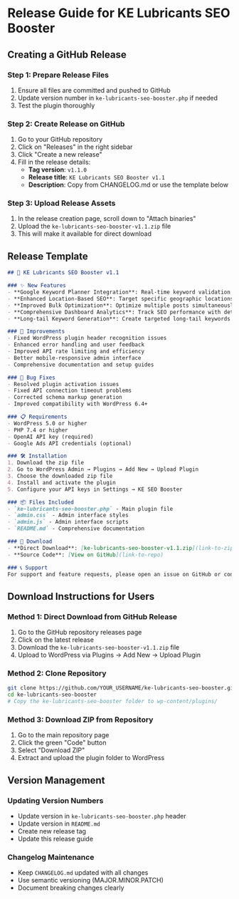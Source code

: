 # Release Guide for KE Lubricants SEO Booster

## Creating a GitHub Release

### Step 1: Prepare Release Files
1. Ensure all files are committed and pushed to GitHub
2. Update version number in `ke-lubricants-seo-booster.php` if needed
3. Test the plugin thoroughly

### Step 2: Create Release on GitHub
1. Go to your GitHub repository
2. Click on "Releases" in the right sidebar
3. Click "Create a new release"
4. Fill in the release details:
   - **Tag version**: `v1.1.0`
   - **Release title**: `KE Lubricants SEO Booster v1.1`
   - **Description**: Copy from CHANGELOG.md or use the template below

### Step 3: Upload Release Assets
1. In the release creation page, scroll down to "Attach binaries"
2. Upload the `ke-lubricants-seo-booster-v1.1.zip` file
3. This will make it available for direct download

## Release Template

```markdown
## 🚀 KE Lubricants SEO Booster v1.1

### ✨ New Features
- **Google Keyword Planner Integration**: Real-time keyword validation and competition analysis
- **Enhanced Location-Based SEO**: Target specific geographic locations for better local SEO
- **Improved Bulk Optimization**: Optimize multiple posts simultaneously with advanced settings
- **Comprehensive Dashboard Analytics**: Track SEO performance with detailed metrics
- **Long-tail Keyword Generation**: Create targeted long-tail keywords for better ranking

### 🔧 Improvements
- Fixed WordPress plugin header recognition issues
- Enhanced error handling and user feedback
- Improved API rate limiting and efficiency
- Better mobile-responsive admin interface
- Comprehensive documentation and setup guides

### 🐛 Bug Fixes
- Resolved plugin activation issues
- Fixed API connection timeout problems
- Corrected schema markup generation
- Improved compatibility with WordPress 6.4+

### 📋 Requirements
- WordPress 5.0 or higher
- PHP 7.4 or higher
- OpenAI API key (required)
- Google Ads API credentials (optional)

### 🛠️ Installation
1. Download the zip file
2. Go to WordPress Admin → Plugins → Add New → Upload Plugin
3. Choose the downloaded zip file
4. Install and activate the plugin
5. Configure your API keys in Settings → KE SEO Booster

### 📦 Files Included
- `ke-lubricants-seo-booster.php` - Main plugin file
- `admin.css` - Admin interface styles
- `admin.js` - Admin interface scripts
- `README.md` - Comprehensive documentation

### 🔗 Download
- **Direct Download**: [ke-lubricants-seo-booster-v1.1.zip](link-to-zip)
- **Source Code**: [View on GitHub](link-to-repo)

### 📞 Support
For support and feature requests, please open an issue on GitHub or contact the developer.
```

## Download Instructions for Users

### Method 1: Direct Download from GitHub Release
1. Go to the GitHub repository releases page
2. Click on the latest release
3. Download the `ke-lubricants-seo-booster-v1.1.zip` file
4. Upload to WordPress via Plugins → Add New → Upload Plugin

### Method 2: Clone Repository
```bash
git clone https://github.com/YOUR_USERNAME/ke-lubricants-seo-booster.git
cd ke-lubricants-seo-booster
# Copy the ke-lubricants-seo-booster folder to wp-content/plugins/
```

### Method 3: Download ZIP from Repository
1. Go to the main repository page
2. Click the green "Code" button
3. Select "Download ZIP"
4. Extract and upload the plugin folder to WordPress

## Version Management

### Updating Version Numbers
- Update version in `ke-lubricants-seo-booster.php` header
- Update version in `README.md`
- Create new release tag
- Update this release guide

### Changelog Maintenance
- Keep `CHANGELOG.md` updated with all changes
- Use semantic versioning (MAJOR.MINOR.PATCH)
- Document breaking changes clearly 